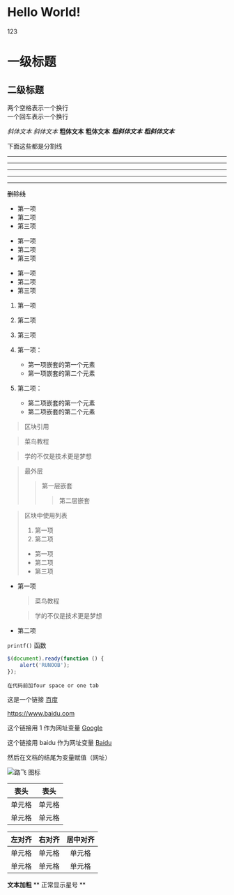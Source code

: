# Hello World!
123

一级标题
=================
二级标题
-----------------
两个空格表示一个换行  
一个回车表示一个换行

*斜体文本*
_斜体文本_
**粗体文本**
__粗体文本__
***粗斜体文本***
___粗斜体文本___

下面这些都是分割线
***
* * *
*****
- - -
----------
~~删除线~~

* 第一项
* 第二项
* 第三项

+ 第一项
+ 第二项
+ 第三项


- 第一项
- 第二项
- 第三项

1. 第一项
2. 第二项
3. 第三项

1. 第一项：
    - 第一项嵌套的第一个元素
    - 第一项嵌套的第二个元素
2. 第二项：
    - 第二项嵌套的第一个元素
    - 第二项嵌套的第二个元素
    
> 区块引用

> 菜鸟教程

> 学的不仅是技术更是梦想

> 最外层
> > 第一层嵌套
> > > 第二层嵌套

> 区块中使用列表
> 1. 第一项
> 2. 第二项
> + 第一项
> + 第二项
> + 第三项

* 第一项
    > 菜鸟教程
    
    > 学的不仅是技术更是梦想
* 第二项

`printf()` 函数

```javascript
$(document).ready(function () {
    alert('RUNOOB');
});
```
    在代码前加four space or one tab 

这是一个链接 [百度](https://www.baidu.com)

<https://www.baidu.com>

这个链接用 1 作为网址变量 [Google][1]

这个链接用 baidu 作为网址变量 [Baidu][baidu]

然后在文档的结尾为变量赋值（网址）

  [1]: http://www.google.com/
  [baidu]: http://www.baidu.com/


![路飞 图标](http://www.j-onepiece.com/images/opcom.jpg "onepiece 可选")

|  表头   | 表头  |
|  ----  | ----  |
| 单元格  | 单元格 |
| 单元格  | 单元格 |

| 左对齐 | 右对齐 | 居中对齐 |
| :-----| ----: | :----: |
| 单元格 | 单元格 | 单元格 |
| 单元格 | 单元格 | 单元格 |

**文本加粗** 
\*\* 正常显示星号 \*\*
